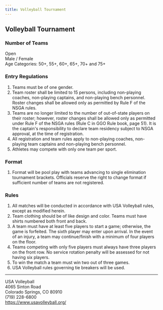 ```yaml
---
title: Volleyball Tournament
---
```


## Volleyball Tournament

### Number of Teams

Open \
Male / Female \
Age Categories: 50+, 55+, 60+, 65+, 70+ and 75+

### Entry Regulations

1. Teams must be of one gender.
2. Team roster shall be limited to 15 persons, including non-playing coaches, non-playing captains, and non-playing
bench personnel. Roster changes shall be allowed only as permitted by Rule F of the NSGA rules.
3. Teams are no longer limited to the number of out-of-state players on their roster; however, roster changes shall be allowed only as permitted under Rule F of the NSGA rules (Rule C in GGO Rule book, page 51). It is the captain's responsibility to declare team residency subject to NSGA approval, at the time of registration.
4. All registration and team rules apply to non-playing coaches, non-playing team captains and non-playing bench personnel.
5. Athletes may compete with only one team per sport.

### Format

1. Format will be pool play with teams advancing to single elimination tournament brackets. Officials reserve the right to change format if sufficient number of teams are not registered.

### Rules

1. All matches will be conducted in accordance with USA Volleyball rules, except as modified herein.
2. Team clothing should be of like design and color. Teams must have shirts numbered both front and back.
3. A team must have at least five players to start a game; otherwise, the game is forfeited. The sixth player may enter upon arrival. In the event of an injury, a team may continue/finish with a minimum of four players on the floor.
4. Teams competing with only five players must always have three players on the front row. No service rotation penalty will be assessed for not having six players.
5. To win the match a team must win two out of three games.
6. USA Volleyball rules governing tie breakers will be used.

---

USA Volleyball \
4065 Sinton Road \
Colorado Springs, CO 80910 \
(719) 228-6800 \
<https://www.usavolleyball.org/>
